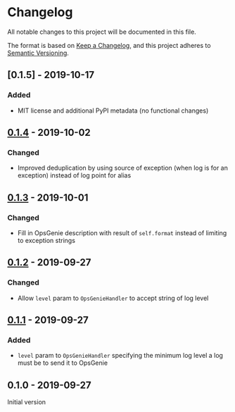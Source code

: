 # Changelog
All notable changes to this project will be documented in this file.

The format is based on [Keep a Changelog](https://keepachangelog.com/en/1.0.0/),
and this project adheres to [Semantic Versioning](https://semver.org/spec/v2.0.0.html).

## [0.1.5] - 2019-10-17
### Added
- MIT license and additional PyPI metadata (no functional changes)

## [0.1.4] - 2019-10-02
### Changed
- Improved deduplication by using source of exception (when log is for an exception) instead of log point for alias

## [0.1.3] - 2019-10-01
### Changed
- Fill in OpsGenie description with result of `self.format` instead of limiting to exception strings

## [0.1.2] - 2019-09-27
### Changed
- Allow `level` param to `OpsGenieHandler` to accept string of log level

## [0.1.1] - 2019-09-27
### Added
- `level` param to `OpsGenieHandler` specifying the minimum log level a log must be to send it to OpsGenie

## 0.1.0 - 2019-09-27
Initial version


[Unreleased]: https://github.com/triaxtec/opsgenie-logger/compare/master...develop
[0.1.4]: https://github.com/triaxtec/opsgenie-logger/releases/tag/v.0.1.4
[0.1.3]: https://github.com/triaxtec/opsgenie-logger/releases/tag/v.0.1.3
[0.1.2]: https://github.com/triaxtec/opsgenie-logger/releases/tag/v.0.1.2
[0.1.1]: https://github.com/triaxtec/opsgenie-logger/releases/tag/v.0.1.1
[0.1.0]: https://github.com/triaxtec/opsgenie-logger/releases/tag/v.0.1.0
